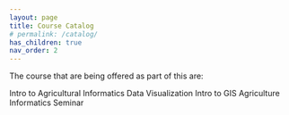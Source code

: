 ```yaml
---
layout: page
title: Course Catalog
# permalink: /catalog/
has_children: true
nav_order: 2
---
```


The course that are being offered as part of this are:

 Intro to Agricultural Informatics
 Data Visualization
 Intro to GIS
 Agriculture Informatics Seminar